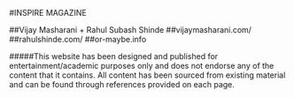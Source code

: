#INSPIRE MAGAZINE

##Vijay Masharani + Rahul Subash Shinde
##vijaymasharani.com/
##rahulshinde.com/
##or-maybe.info

#####This website has been designed and published for entertainment/academic purposes only and does not endorse any of the content that it contains. All content has been sourced from existing material and can be found through references provided on each page.